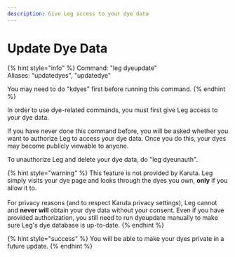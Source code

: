 ```yaml
---
description: Give Leg access to your dye data
---
```


# Update Dye Data

{% hint style="info" %}
Command: "leg dyeupdate"\
Aliases: "updatedyes", "updatedye"

You may need to do "kdyes" first before running this command.
{% endhint %}

In order to use dye-related commands, you must first give Leg access to your dye data.

If you have never done this command before, you will be asked whether you want to authorize Leg to access your dye data. Once you do this, your dyes may become publicly viewable to anyone.

To unauthorize Leg and delete your dye data, do "leg dyeunauth".

{% hint style="warning" %}
This feature is not provided by Karuta. Leg simply visits your dye page and looks through the dyes you own, **only** if you allow it to. \
\
For privacy reasons (and to respect Karuta privacy settings), Leg cannot and **never will** obtain your dye data without your consent. Even if you have provided authorization, you still need to run dyeupdate manually to make sure Leg's dye database is up-to-date.
{% endhint %}

{% hint style="success" %}
You will be able to make your dyes private in a future update.
{% endhint %}
